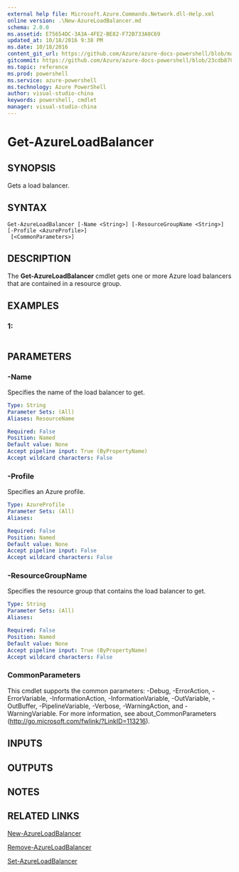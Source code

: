 ```yaml
---
external help file: Microsoft.Azure.Commands.Network.dll-Help.xml
online version: .\New-AzureLoadBalancer.md
schema: 2.0.0
ms.assetid: E75654DC-3A3A-4FE2-BE82-F72B733A0C69
updated_at: 10/18/2016 9:38 PM
ms.date: 10/18/2016
content_git_url: https://github.com/Azure/azure-docs-powershell/blob/master/azureps-cmdlets-docs/ResourceManager/AzureRM.Network/v0.9.8/Get-AzureLoadBalancer.md
gitcommit: https://github.com/Azure/azure-docs-powershell/blob/23cdb8705d4ab9807c0e21b238f3b134a7d49c7d/azureps-cmdlets-docs/ResourceManager/AzureRM.Network/v0.9.8/Get-AzureLoadBalancer.md
ms.topic: reference
ms.prod: powershell
ms.service: azure-powershell
ms.technology: Azure PowerShell
author: visual-studio-china
keywords: powershell, cmdlet
manager: visual-studio-china
---
```


# Get-AzureLoadBalancer

## SYNOPSIS
Gets a load balancer.

## SYNTAX

```
Get-AzureLoadBalancer [-Name <String>] [-ResourceGroupName <String>] [-Profile <AzureProfile>]
 [<CommonParameters>]
```

## DESCRIPTION
The **Get-AzureLoadBalancer** cmdlet gets one or more Azure load balancers that are contained in a resource group.

## EXAMPLES

### 1:
```

```

## PARAMETERS

### -Name
Specifies the name of the load balancer to get.

```yaml
Type: String
Parameter Sets: (All)
Aliases: ResourceName

Required: False
Position: Named
Default value: None
Accept pipeline input: True (ByPropertyName)
Accept wildcard characters: False
```

### -Profile
Specifies an Azure profile.

```yaml
Type: AzureProfile
Parameter Sets: (All)
Aliases: 

Required: False
Position: Named
Default value: None
Accept pipeline input: False
Accept wildcard characters: False
```

### -ResourceGroupName
Specifies the resource group that contains the load balancer to get.

```yaml
Type: String
Parameter Sets: (All)
Aliases: 

Required: False
Position: Named
Default value: None
Accept pipeline input: True (ByPropertyName)
Accept wildcard characters: False
```

### CommonParameters
This cmdlet supports the common parameters: -Debug, -ErrorAction, -ErrorVariable, -InformationAction, -InformationVariable, -OutVariable, -OutBuffer, -PipelineVariable, -Verbose, -WarningAction, and -WarningVariable. For more information, see about_CommonParameters (http://go.microsoft.com/fwlink/?LinkID=113216).

## INPUTS

## OUTPUTS

## NOTES

## RELATED LINKS

[New-AzureLoadBalancer](.\New-AzureLoadBalancer.md)

[Remove-AzureLoadBalancer](.\Remove-AzureLoadBalancer.md)

[Set-AzureLoadBalancer](.\Set-AzureLoadBalancer.md)


